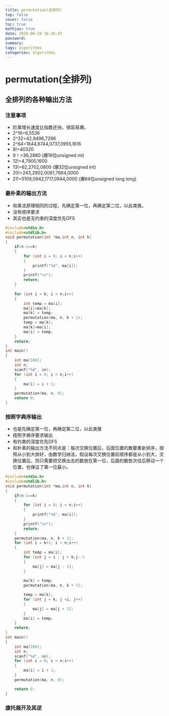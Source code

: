 ```yaml
---
title: permutation(全排列)
top: false
cover: false
toc: true
mathjax: true
date: 2020-06-29 16:36:47
password:
summary:
tags: algorithms
categories: algorithms
---
```


# permutation(全排列)

## 全排列的各种输出方法
<!--more-->
### 注意事项

* 阶乘增长速度比指数还快，很容易爆。
* 2^16=6,5536 
* 2^32=42,9496,7296 
* 2^64=1844,6744,0737,0955,1616
* 8!=40320 
* 9！=36,2880 (爆16位unsigned int) 
* 12!=4,7900,1600 
* 13!=62,2702,0800 (爆32位unsigned int) 
* 20!=243,2902,0081,7664,0000 
* 21!=5109,0942,1717,0944,0000 (爆64位unsigned long long)
### 最朴素的输出方法

* 和乘法原理相同的过程，先确定第一位，再确定第二位，以此类推。
* 没有顺序要求
* 其实也是无约束的深度优先DFS

~~~cpp
#include<stdio.h>
#include<stdlib.h>
void permutation(int *ma,int n, int k)
{
    if(n-1==k)
    {
        for (int i = 0; i < n;i++)
        {
            printf("%d", ma[i]);
        }
        printf("\n");
        return;
    }
   
    for (int i = k; i < n;i++)
    {
        int temp = ma[i];
        ma[i]=ma[k];       
        ma[k] = temp;
        permutation(ma, n, k + 1);
        temp = ma[k];
        ma[k]=ma[i];
        ma[i] = temp;
    }
    return;
}
int main()
{
    int ma[100];
    int n;
    scanf("%d", &n);
    for (int i = 0; i < n;i++)
    {
        ma[i] = i + 1;
    }
    permutation(ma, n, 0);
    return 0;
}
~~~

### 按照字典序输出

* 也是先确定第一位，再确定第二位，以此类推
* 按照字典序要求输出
* 有约束的深度优先DFS
* 和朴素的输出方法不同点是：每次交换位置后，后面位置的数要重新排序，按照从小到大排好，由数学归纳法，假设每次交换位置前顺序都是从小到大，交换位置后，则只需要把交换出去的数放在第一位，后面的数依次往后移动一个位置，也保证了第一位最小。

~~~cpp
#include<stdio.h>
#include<stdlib.h>
void permutation(int *ma,int n, int k)
{
    if(n-1==k)
    {
        for (int i = 0; i < n;i++)
        {
            printf("%d", ma[i]);
        }
        printf("\n");
        return;
    }
    permutation(ma, n, k + 1);
    for (int i = k+1; i < n;i++)
    {
        int temp = ma[i];
        for (int j = i ; j > k;j--)
        {
            ma[j] = ma[j - 1];
        }
           
        ma[k] = temp;
        permutation(ma, n, k + 1);

        temp = ma[k];
        for (int j = k; j <i; j++)
        {
            ma[j] = ma[j + 1];
        }
        ma[i] = temp;
    }
    return;
}
int main()
{
    int ma[100];
    int n;
    scanf("%d", &n);
    for (int i = 0; i < n;i++)
    {
        ma[i] = i + 1;
    }
    permutation(ma, n, 0);

    return 0;
}
~~~

### 康托展开及其逆





